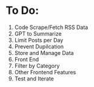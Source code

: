 # To Do:
1. Code Scrape/Fetch RSS Data
2. GPT to Summarize
3. Limit Posts per Day
4. Prevent Dupilcation 
5. Store and Manage Data
6. Front End
7. Filter by Category
8. Other Frontend Features
9. Test and Iterate 
